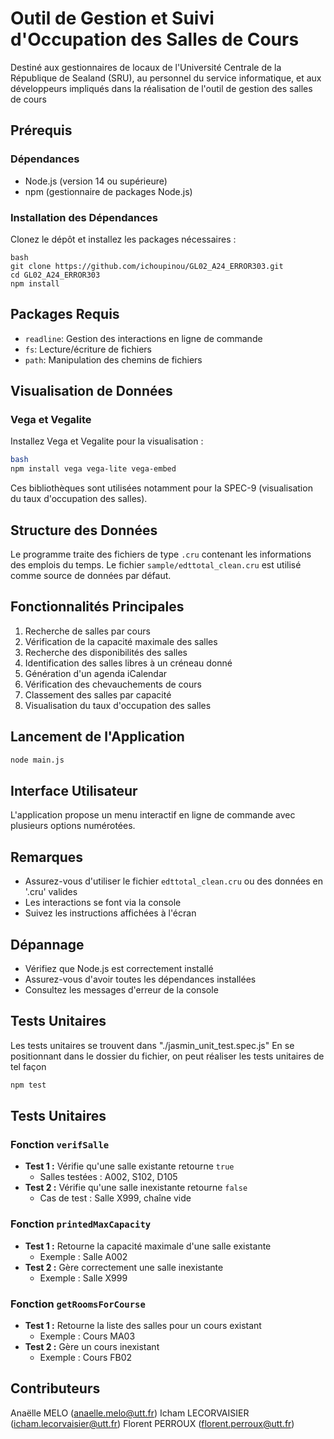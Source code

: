# Outil de Gestion et Suivi d'Occupation des Salles de Cours
Destiné aux gestionnaires de locaux de l'Université Centrale de la République de Sealand (SRU), au personnel du service informatique, et aux développeurs impliqués dans la réalisation de l'outil de gestion des salles de cours

## Prérequis

### Dépendances

- Node.js (version 14 ou supérieure)
- npm (gestionnaire de packages Node.js)

### Installation des Dépendances

Clonez le dépôt et installez les packages nécessaires :

```
bash
git clone https://github.com/ichoupinou/GL02_A24_ERROR303.git
cd GL02_A24_ERROR303
npm install 

```

## Packages Requis

- `readline`: Gestion des interactions en ligne de commande
- `fs`: Lecture/écriture de fichiers
- `path`: Manipulation des chemins de fichiers

## Visualisation de Données

### Vega et Vegalite

Installez Vega et Vegalite pour la visualisation :

```bash
bash
npm install vega vega-lite vega-embed

```

Ces bibliothèques sont utilisées notamment pour la SPEC-9 (visualisation du taux d'occupation des salles).

## Structure des Données

Le programme traite des fichiers de type `.cru` contenant les informations des emplois du temps. Le fichier `sample/edttotal_clean.cru` est utilisé comme source de données par défaut.

## Fonctionnalités Principales

1. Recherche de salles par cours
2. Vérification de la capacité maximale des salles
3. Recherche des disponibilités des salles
4. Identification des salles libres à un créneau donné
5. Génération d'un agenda iCalendar
6. Vérification des chevauchements de cours
7. Classement des salles par capacité
8. Visualisation du taux d'occupation des salles

## Lancement de l'Application

```bash
node main.js

```

## Interface Utilisateur

L'application propose un menu interactif en ligne de commande avec plusieurs options numérotées.

## Remarques

- Assurez-vous d'utiliser le fichier `edttotal_clean.cru` ou des données en '.cru' valides
- Les interactions se font via la console
- Suivez les instructions affichées à l'écran

## Dépannage

- Vérifiez que Node.js est correctement installé
- Assurez-vous d'avoir toutes les dépendances installées
- Consultez les messages d'erreur de la console

## Tests Unitaires

Les tests unitaires se trouvent dans "./jasmin_unit_test.spec.js"
En se positionnant dans le dossier du fichier, on peut réaliser les tests unitaires de tel façon

```bash
npm test

```
## Tests Unitaires

### Fonction `verifSalle`

- **Test 1 :** Vérifie qu'une salle existante retourne `true`
    - Salles testées : A002, S102, D105
- **Test 2 :** Vérifie qu'une salle inexistante retourne `false`
    - Cas de test : Salle X999, chaîne vide

### Fonction `printedMaxCapacity`

- **Test 1 :** Retourne la capacité maximale d'une salle existante
    - Exemple : Salle A002
- **Test 2 :** Gère correctement une salle inexistante
    - Exemple : Salle X999

### Fonction `getRoomsForCourse`

- **Test 1 :** Retourne la liste des salles pour un cours existant
    - Exemple : Cours MA03
- **Test 2 :** Gère un cours inexistant
    - Exemple : Cours FB02

## Contributeurs

Anaëlle MELO (anaelle.melo@utt.fr)
Icham LECORVAISIER (icham.lecorvaisier@utt.fr)
Florent PERROUX (florent.perroux@utt.fr)
